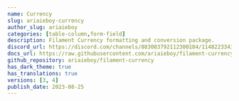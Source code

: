 ```yaml
---
name: Currency
slug: ariaieboy-currency
author_slug: ariaieboy
categories: [table-column,form-field]
description: Filament Currency formatting and conversion package.
discord_url: https://discord.com/channels/883083792112300104/1148223343158382612
docs_url: https://raw.githubusercontent.com/ariaieboy/filament-currency/main/README.md
github_repository: ariaieboy/filament-currency
has_dark_theme: true
has_translations: true
versions: [3, 4]
publish_date: 2023-08-25
---
```

